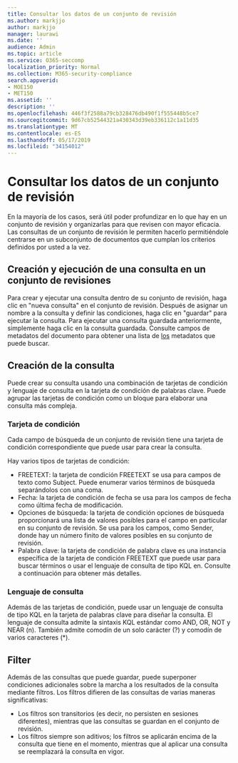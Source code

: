 ```yaml
---
title: Consultar los datos de un conjunto de revisión
ms.author: markjjo
author: markjjo
manager: laurawi
ms.date: ''
audience: Admin
ms.topic: article
ms.service: O365-seccomp
localization_priority: Normal
ms.collection: M365-security-compliance
search.appverid:
- MOE150
- MET150
ms.assetid: ''
description: ''
ms.openlocfilehash: 446f3f2588a79cb328476db490f1f555448b5ce7
ms.sourcegitcommit: 9d67cb52544321a430343d39eb336112c1a11d35
ms.translationtype: MT
ms.contentlocale: es-ES
ms.lasthandoff: 05/17/2019
ms.locfileid: "34154012"
---
```

# <a name="query-the-data-in-a-review-set"></a>Consultar los datos de un conjunto de revisión

En la mayoría de los casos, será útil poder profundizar en lo que hay en un conjunto de revisión y organizarlas para que revisen con mayor eficacia. Las consultas de un conjunto de revisión le permiten hacerlo permitiéndole centrarse en un subconjunto de documentos que cumplan los criterios definidos por usted a la vez.

## <a name="creating-and-running-a-query-within-a-review-set"></a>Creación y ejecución de una consulta en un conjunto de revisiones

Para crear y ejecutar una consulta dentro de su conjunto de revisión, haga clic en "nueva consulta" en el conjunto de revisión. Después de asignar un nombre a la consulta y definir las condiciones, haga clic en "guardar" para ejecutar la consulta. Para ejecutar una consulta guardada anteriormente, simplemente haga clic en la consulta guardada. Consulte campos de metadatos del documento para obtener una lista de [los](document-metadata-fields.md) metadatos que puede buscar.

## <a name="building-your-query"></a>Creación de la consulta

Puede crear su consulta usando una combinación de tarjetas de condición y lenguaje de consulta en la tarjeta de condición de palabras clave. Puede agrupar las tarjetas de condición como un bloque para elaborar una consulta más compleja.

### <a name="condition-card"></a>Tarjeta de condición

Cada campo de búsqueda de un conjunto de revisión tiene una tarjeta de condición correspondiente que puede usar para crear la consulta.

Hay varios tipos de tarjetas de condición:
- FREETEXT: la tarjeta de condición FREETEXT se usa para campos de texto como Subject. Puede enumerar varios términos de búsqueda separándolos con una coma.
- Fecha: la tarjeta de condición de fecha se usa para los campos de fecha como última fecha de modificación.
- Opciones de búsqueda: la tarjeta de condición opciones de búsqueda proporcionará una lista de valores posibles para el campo en particular en su conjunto de revisión. Se usa para los campos, como Sender, donde hay un número finito de valores posibles en su conjunto de revisión.
- Palabra clave: la tarjeta de condición de palabra clave es una instancia específica de la tarjeta de condición FREETEXT que puede usar para buscar términos o usar el lenguaje de consulta de tipo KQL en. Consulte a continuación para obtener más detalles.

### <a name="query-language"></a>Lenguaje de consulta

Además de las tarjetas de condición, puede usar un lenguaje de consulta de tipo KQL en la tarjeta de palabras clave para diseñar la consulta. El lenguaje de consulta admite la sintaxis KQL estándar como AND, OR, NOT y NEAR (n). También admite comodín de un solo carácter (?) y comodín de varios caracteres (*).

## <a name="filter"></a>Filter

Además de las consultas que puede guardar, puede superponer condiciones adicionales sobre la marcha a los resultados de la consulta mediante filtros. Los filtros difieren de las consultas de varias maneras significativas:
- Los filtros son transitorios (es decir, no persisten en sesiones diferentes), mientras que las consultas se guardan en el conjunto de revisión.
- Los filtros siempre son aditivos; los filtros se aplicarán encima de la consulta que tiene en el momento, mientras que al aplicar una consulta se reemplazará la consulta en vigor.